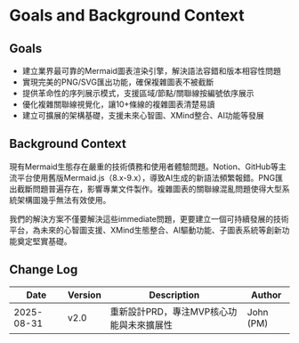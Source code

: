 # Goals and Background Context

## Goals

- 建立業界最可靠的Mermaid圖表渲染引擎，解決語法容錯和版本相容性問題
- 實現完美的PNG/SVG匯出功能，確保複雜圖表不被截斷
- 提供革命性的序列展示模式，支援區域/節點/關聯線按編號依序展示
- 優化複雜關聯線視覺化，讓10+條線的複雜圖表清楚易讀
- 建立可擴展的架構基礎，支援未來心智圖、XMind整合、AI功能等發展

## Background Context

現有Mermaid生態存在嚴重的技術債務和使用者體驗問題。Notion、GitHub等主流平台使用舊版Mermaid.js（8.x-9.x），導致AI生成的新語法頻繁報錯。PNG匯出截斷問題普遍存在，影響專業文件製作。複雜圖表的關聯線混亂問題使得大型系統架構圖幾乎無法有效使用。

我們的解決方案不僅要解決這些immediate問題，更要建立一個可持續發展的技術平台，為未來的心智圖支援、XMind生態整合、AI驅動功能、子圖表系統等創新功能奠定堅實基礎。

## Change Log

| Date       | Version | Description                              | Author    |
| ---------- | ------- | ---------------------------------------- | --------- |
| 2025-08-31 | v2.0    | 重新設計PRD，專注MVP核心功能與未來擴展性 | John (PM) |
